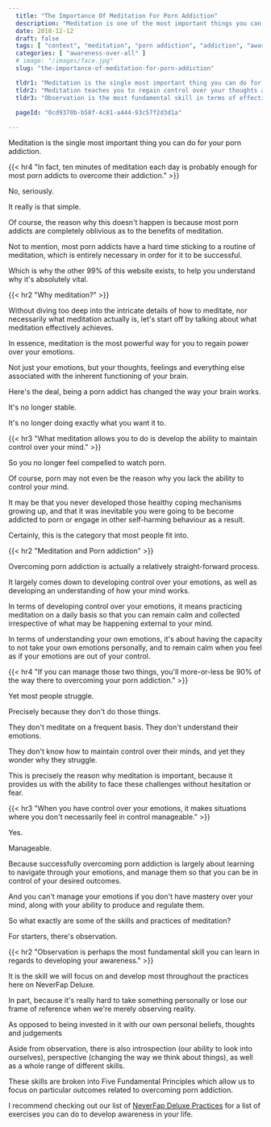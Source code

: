 ```yaml
---
  title: "The Importance Of Meditation For Porn Addiction"
  description: "Meditation is one of the most important things you can do to address your porn addiction. It teaches you control over your feelings, emotions and behaviours."
  date: 2018-12-12
  draft: false
  tags: [ "context", "meditation", "porn addiction", "addiction", "awareness", "awareness exercises", "perspective", "nofap", "neverfap", "neverfap deluxe" ]
  categories: [ "awareness-over-all" ]
  # image: "/images/face.jpg"
  slug: "the-importance-of-meditation-for-porn-addiction"

  tldr1: "Meditation is the single most important thing you can do for your porn recovery."
  tldr2: "Meditation teaches you to regain control over your thoughts and emotions."
  tldr3: "Observation is the most fundamental skill in terms of effective meditation."

  pageId: "0cd9370b-b58f-4c81-a444-93c57f2d3d1a"
  
---
```


<!-- Very Happy With Edit -->

Meditation is the single most important thing you can do for your porn addiction.


{{< hr4 "In fact, ten minutes of meditation each day is probably enough for most porn addicts to overcome their addiction." >}}


No, seriously. 

It really is that simple. 

Of course, the reason why this doesn't happen is because most porn addicts are completely oblivious as to the benefits of meditation. 

Not to mention, most porn addicts have a hard time sticking to a routine of meditation, which is entirely necessary in order for it to be successful.

Which is why the other 99% of this website exists, to help you understand why it's absolutely vital.


{{< hr2 "Why meditation?" >}}


Without diving too deep into the intricate details of how to meditate, nor necessarily what meditation actually is, let's start off by talking about what meditation effectively achieves. 

In essence, meditation is the most powerful way for you to regain power over your emotions.

Not just your emotions, but your thoughts, feelings and everything else associated with the inherent functioning of your brain.

Here's the deal, being a porn addict has changed the way your brain works. 

It's no longer stable.

It's no longer doing exactly what you want it to.


{{< hr3 "What meditation allows you to do is develop the ability to maintain control over your mind." >}}


So you no longer feel compelled to watch porn.

Of course, porn may not even be the reason why you lack the ability to control your mind. 

It may be that you never developed those healthy coping mechanisms growing up, and that it was inevitable you were going to be become addicted to porn or engage in other self-harming behaviour as a result.

Certainly, this is the category that most people fit into.


{{< hr2 "Meditation and Porn addiction" >}}


Overcoming porn addiction is actually a relatively straight-forward process.

It largely comes down to developing control over your emotions, as well as developing an understanding of how your mind works.

In terms of developing control over your emotions, it means practicing meditation on a daily basis so that you can remain calm and collected irrespective of what may be happening external to your mind.

In terms of understanding your own emotions, it's about having the capacity to not take your own emotions personally, and to remain calm when you feel as if your emotions are out of your control.


{{< hr4 "If you can manage those two things, you'll more-or-less be 90% of the way there to overcoming your porn addiction." >}}


Yet most people struggle.

Precisely because they don't do those things.

They don't meditate on a frequent basis. They don't understand their emotions. 

They don't know how to maintain control over their minds, and yet they wonder why they struggle.

This is precisely the reason why meditation is important, because it provides us with the ability to face these challenges without hesitation or fear.


{{< hr3 "When you have control over your emotions, it makes situations where you don't necessarily feel in control manageable." >}}


Yes. 

Manageable.

Because successfully overcoming porn addiction is largely about learning to navigate through your emotions, and manage them so that you can be in control of your desired outcomes.

And you can't manage your emotions if you don't have mastery over your mind, along with your ability to produce and regulate them.

So what exactly are some of the skills and practices of meditation? 

For starters, there's observation. 


{{< hr2 "Observation is perhaps the most fundamental skill you can learn in regards to developing your awareness." >}}


It is the skill we will focus on and develop most throughout the practices here on NeverFap Deluxe.

<!-- TODO: If you'd like to find out more, you can read more about it in my article the power of observation -->

In part, because it's really hard to take something personally or lose our frame of reference when we're merely observing reality.

As opposed to being invested in it with our own personal beliefs, thoughts and judgements

Aside from observation, there is also introspection (our ability to look into ourselves), perspective (changing the way we think about things), as well as a whole range of different skills.

These skills are broken into Five Fundamental Principles which allow us to focus on particular outcomes related to overcoming porn addiction.

I recommend checking out our list of <a class="link" href="">NeverFap Deluxe Practices</a> for a list of exercises you can do to develop awareness in your life.